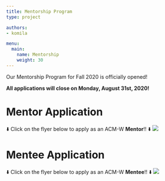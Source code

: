 ```yaml
---
title: Mentorship Program
type: project

authors:
- komila

menu:
  main:
    name: Mentorship
    weight: 30
---
```


Our Mentorship Program for Fall 2020 is officially opened!

**All applications will close on Monday, August 31st, 2020!**

# Mentor Application

:arrow_down: Click on the flyer below to apply as an ACM-W **Mentor**!! :arrow_down:
<a href="https://ucfacmw.org/mentor">
    <img src="/img/mentorship/mentor-fa20-flyer.png"></img>
</a>

# Mentee Application

:arrow_down: Click on the flyer below to apply as an ACM-W **Mentee**!! :arrow_down:
<a href="https://ucfacmw.org/mentee">
    <img src="/img/mentorship/mentee-fa20-flyer.png"></img>
</a>
